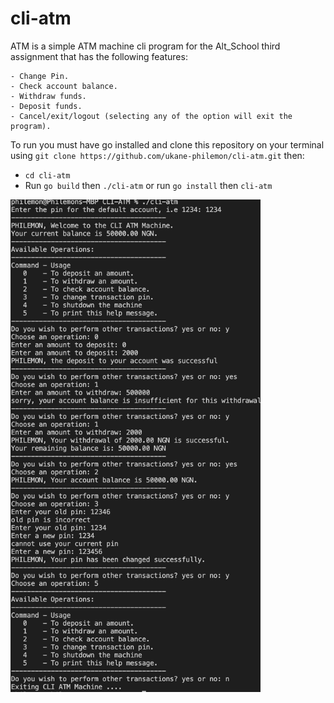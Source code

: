 # cli-atm
ATM is a simple ATM machine cli program for the Alt_School third assignment that has the following features:

	- Change Pin.
	- Check account balance.
	- Withdraw funds.
	- Deposit funds.
	- Cancel/exit/logout (selecting any of the option will exit the program).

To run you must have go installed and clone this repository on your terminal using `git clone https://github.com/ukane-philemon/cli-atm.git` then:
- `cd cli-atm`
- Run `go build` then `./cli-atm` or run `go install` then `cli-atm`

<img src="running-atm.png" width="400"></img>
